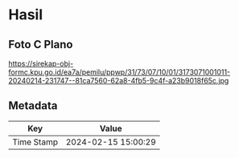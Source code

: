 # Hasil

## Foto C Plano

https://sirekap-obj-formc.kpu.go.id/ea7a/pemilu/ppwp/31/73/07/10/01/3173071001011-20240214-231747--81ca7560-62a8-4fb5-9c4f-a23b9018f65c.jpg


## Metadata

| Key        | Value               |
| ---------- | ------------------- |
| Time Stamp | 2024-02-15 15:00:29 |



